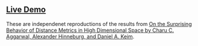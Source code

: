 ## [Live Demo](https://greg-rychlewski.shinyapps.io/high_dimensions/)

These are independenet reproductions of the results from [On the Surprising Behavior of Distance Metrics in High Dimensional Space by Charu C. Aggarwal, Alexander Hinneburg, and Daniel A. Keim](https://link.springer.com/chapter/10.1007/3-540-44503-X_27).
